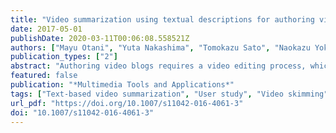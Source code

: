 ```yaml
---
title: "Video summarization using textual descriptions for authoring video blogs"
date: 2017-05-01
publishDate: 2020-03-11T00:06:08.558521Z
authors: ["Mayu Otani", "Yuta Nakashima", "Tomokazu Sato", "Naokazu Yokoya"]
publication_types: ["2"]
abstract: "Authoring video blogs requires a video editing process, which is cumbersome for ordinary users. Video summarization can automate this process by extracting important segments from original videos. Because bloggers typically have certain stories for their blog posts, video summaries of a blog post should take the author’s intentions into account. However, most prior works address video summarization by mining patterns from the original videos without considering the blog author’s intentions. To generate a video summary that reflects the blog author’s intention, we focus on supporting texts in video blog posts and present a text-based method, in which the supporting text serves as a prior to the video summary. Given video and text that describe scenes of interest, our method segments videos and assigns to each video segment its priority in the summary based on its relevance to the input text. Our method then selects a subset of segments with content that is similar to the input text. Accordingly, our method produces different video summaries from the same set of videos, depending on the input text. We evaluated summaries generated from both blog viewers’ and authors’ perspectives in a user study. Experimental results demonstrate the advantages to the proposed text-based method for video blog authoring."
featured: false
publication: "*Multimedia Tools and Applications*"
tags: ["Text-based video summarization", "User study", "Video skimming"]
url_pdf: "https://doi.org/10.1007/s11042-016-4061-3"
doi: "10.1007/s11042-016-4061-3"
---
```


